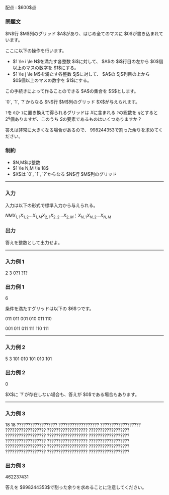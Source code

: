 
<div>

<span>

<span>

<p>
配点 : $600$点
</p>

<div>

<section>

### **問題文**

<p>
$N$行 $M$列のグリッド $A$があり、はじめ全てのマスに $0$が書き込まれています。

ここに以下の操作を行います。
</p>

<ul>

<li>
$1 \le i \le N$を満たす各整数 $i$に対して、 $A$の $i$行目の左から $0$個以上のマスの数字を $1$にする。
</li>

<li>
$1 \le j \le M$を満たす各整数 $j$に対して、 $A$の $j$列目の上から $0$個以上のマスの数字を $1$にする。
</li>

</ul>

<p>
この手続きによって作ることのできる $A$の集合を $S$とします。
</p>

<p>
`0`, `1`, `?`からなる $N$行 $M$列のグリッド $X$が与えられます。

`?`を `0`か `1`に置き換えて得られるグリッドは $X$に含まれる `?`の総数を $q$とすると $2^q$個ありますが、このうち $S$の要素であるものはいくつありますか？

答えは非常に大きくなる場合があるので、 $998244353$で割った余りを求めてください。
</p>

</section>

</div>

<div>

<section>

### **制約**

<ul>

<li>
$N,M$は整数
</li>

<li>
$1 \le N,M \le 18$
</li>

<li>
$X$は `0`, `1`, `?`からなる $N$行 $M$列のグリッド
</li>

</ul>

</section>

</div>

---

<div>

<div>

<section>

### **入力**

<p>
入力は以下の形式で標準入力から与えられる。
</p>

<div>

$N$$M$$X_{1,1} X_{1,2} \dots X_{1,M}$$X_{2,1} X_{2,2} \dots X_{2,M}$$\vdots$$X_{N,1} X_{N,2} \dots X_{N,M}$
</div>

</section>

</div>

<div>

<section>

### **出力**

<p>
答えを整数として出力せよ。
</p>

</section>

</div>

</div>

---

<div>

<section>

### **入力例 1**

<div>

2 3
0?1
?1?

</div>

</section>

</div>

<div>

<section>

### **出力例 1**

<div>

6

</div>

<p>
条件を満たすグリッドは以下の $6$つです。
</p>

<div>

011  011  001
010  011  110

001  011  011
111  110  111

</div>

</section>

</div>

---

<div>

<section>

### **入力例 2**

<div>

5 3
101
010
101
010
101

</div>

</section>

</div>

<div>

<section>

### **出力例 2**

<div>

0

</div>

<p>
$X$に `?`が存在しない場合も、答えが $0$である場合もあります。
</p>

</section>

</div>

---

<div>

<section>

### **入力例 3**

<div>

18 18
??????????????????
??????????????????
??????????????????
??????????????????
??????????????????
??????????????????
??????????????????
??????????????????
??????????????????
??????????????????
??????????????????
??????????????????
??????????????????
??????????????????
??????????????????
??????????????????
??????????????????
??????????????????

</div>

</section>

</div>

<div>

<section>

### **出力例 3**

<div>

462237431

</div>

<p>
答えを $998244353$で割った余りを求めることに注意してください。
</p>

</section>

</div>

</span>

</span>

</div>
